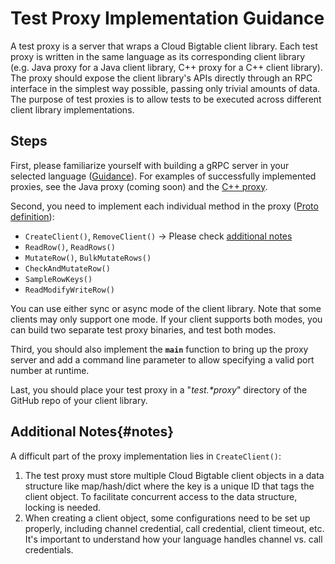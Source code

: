 # Test Proxy Implementation Guidance

A test proxy is a server that wraps a Cloud Bigtable client library.
Each test proxy is written in the same language as its corresponding client library
(e.g. Java proxy for a Java client library, C++ proxy for a C++ client library).
The proxy should expose the client library's APIs directly through
an RPC interface in the simplest way possible, passing only trivial amounts of data.
The purpose of test proxies is to allow tests to be executed across different client library implementations.

## Steps

First, please familiarize yourself with building a gRPC server in your selected language
([Guidance](https://grpc.io/docs/languages/)). For examples of successfully implemented proxies,
see the Java proxy (coming soon) and the
[C++ proxy](https://github.com/dbolduc/google-cloud-cpp/tree/cbt-test-proxy-dev/google/cloud/bigtable/cbt_test_proxy).

Second, you need to implement each individual method in the proxy
([Proto definition](https://github.com/googleapis/cloud-bigtable-clients-test/blob/main/testproxypb/v2_test_proxy.proto)):

* `CreateClient()`, `RemoveClient()` -> Please check [additional notes](#notes)
* `ReadRow()`, `ReadRows()`
* `MutateRow()`, `BulkMutateRows()`
* `CheckAndMutateRow()`
* `SampleRowKeys()`
* `ReadModifyWriteRow()`

You can use either sync or async mode of the client library. Note that some clients may only support one mode.
If your client supports both modes, you can build two separate test proxy binaries, and test both modes.

Third, you should also implement the **`main`** function to bring up the proxy server and add a command line parameter
to allow specifying a valid port number at runtime.

Last, you should place your test proxy in a \"*test.\*proxy*\" directory of the GitHub repo of your client library.

## Additional Notes{#notes}

A difficult part of the proxy implementation lies in `CreateClient()`:

1.  The test proxy must store multiple Cloud Bigtable client objects in a data
    structure like map/hash/dict where the key is a unique ID that tags the
    client object. To facilitate concurrent access to the data structure,
    locking is needed.
1.  When creating a client object, some configurations need to be set up
    properly, including channel credential, call credential, client timeout,
    etc. It's important to understand how your language handles channel vs. call
    credentials.
